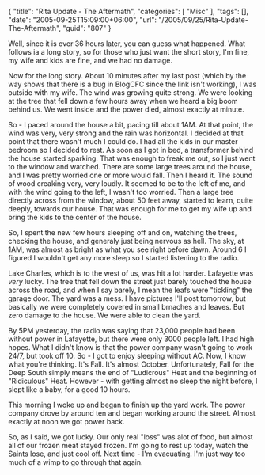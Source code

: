 {
	"title": "Rita Update - The Aftermath",
	"categories": [
		"Misc"
	],
	"tags": [],
	"date": "2005-09-25T15:09:00+06:00",
	"url": "/2005/09/25/Rita-Update-The-Aftermath",
	"guid": "807"
}

Well, since it is over 36 hours later, you can guess what happened. What follows ia a long story, so for those who just want the short story, I'm fine, my wife and kids are fine, and we had no damage. 

Now for the long story. About 10 minutes after my last post (which by the way shows that there is a bug in BlogCFC since the link isn't working), I was outside with my wife. The wind was growing quite strong. We were looking at the tree that fell down  a few hours away when we heard a big boom behind us. We went inside and the power died, almost exactly at minute.

So - I paced around the house a bit, pacing till about 1AM. At that point, the wind was very, very strong and the rain was horizontal. I decided at that point that there wasn't much I could do. I had all the kids in our master bedroom so I decided to rest. As soon as I got in bed, a transformer behind the house started sparking. That was enough to freak me out, so I just went to the window and watched. There are some large trees around the house, and I was pretty worried one or more would fall. Then I heard it. The sound of wood creaking very, very loudly. It seemed to be to the left of me, and with the wind going to the left, I wasn't too worried. Then a large tree directly across from the window, about 50 feet away, started to learn, quite deeply, towards our house. That was enough for me to get my wife up and bring the kids to the center of the house.

So, I spent the new few hours sleeping off and on, watching the trees, checking the house, and generaly just being nervous as hell. The sky, at 1AM, was almost as bright as what you see right before dawn. Around 6 I figured I wouldn't get any more sleep so I started listening to the radio. 

Lake Charles, which is to the west of us, was hit a lot harder. Lafayette was <i>very</i> lucky. The tree that fell down the street just barely touched the house across the road, and when I say barely, I mean the leafs were "tickling" the garage door. The yard was a mess. I have pictures I'll post tomorrow, but basically we were completely covered in small brnaches and leaves. But zero damage to the house. We were able to clean the yard. 

By 5PM yesterday, the radio was saying that 23,000 people had been without power in Lafayette, but there were only 3000 people left. I had high hopes. What I didn't know is that the  power company wasn't going to work 24/7, but took off 10. So - I got to enjoy sleeping without AC. Now, I know what you're thinking. It's Fall. It's almost October. Unfortunately, Fall for the Deep South simply means the end of "Ludicrous" Heat and the beginning of "Ridiculous" Heat. However - with getting almost no sleep the night before, I slept like a baby, for a good 10 hours.

This morning I woke up and began to finish up the yard work. The power company drove by around ten and began working around the street. Almost exactly at noon we got power back.

So, as I said, we got lucky. Our only real "loss" was alot of food, but almost all of our frozen meat stayed frozen. I'm going to rest up today, watch the Saints lose, and just cool off. Next time - I'm evacuating. I'm just way too much of a wimp to go through that again.